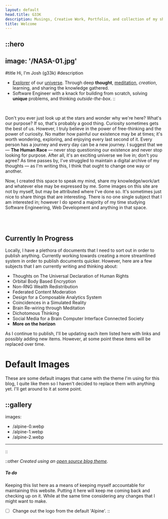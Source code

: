 ```yaml
---
layout: default
head.title: G33K
description: Musings, Creative Work, Portfolio, and collection of my shared knowledge.
title: Welcome
---
```


::hero
---
image: '/NASA-01.jpg'
---
#title
Hi, I'm Josh (g33k)
#description
<!-- Some of these links within are just references to people I admire, fun topics, or messages. -->
- [Explorer](https://www.newtonproject.ox.ac.uk/) of our [universe](https://en.wikipedia.org/wiki/The_Hitchhiker%27s_Guide_to_the_Galaxy). Through deep **thought**, [meditation](https://www.nccih.nih.gov/health/meditation-and-mindfulness-what-you-need-to-know), *creation*, learning, and sharing the knowledge gathered.
- Software Engineer with a knack for building from scratch, solving **unique** problems, and thinking *outside-the-box*.
::

<br />

Don't you ever just look up at the stars and wonder why we're here? What's our purpose? If so, that's probably a good thing. Curiosity sometimes gets the best of us. However, I truly believe in the power of free-thinking and the power of curiosity. No matter how painful our existence may be at times; it's worth wondering, exploring, and enjoying every last second of it. Every person has a journey and every day can be a new journey. I suggest that we &mdash; **The Human Race** &mdash; never stop questioning our existence and never stop looking for purpose. After all, it's an exciting universe we live in; don't you agree? As time passes by, I've struggled to maintain a digital archive of my thoughts &mdash; as I'm writing this, I think that ought to change one way or another.

Now, I created this space to speak my mind, share my knowledge/work/art and whatever else may be expressed by me. Some images on this site are not by myself, but may be attributed where I've done so. It's sometimes just nice to share things that are interesting. There is no one single subject that I am interested in; however I do spend a majority of my time studying Software Engineering, Web Development and anything in that space.

<br />
<br />

## Currently In Progress

Locally, I have a plethora of documents that I need to sort out in order to publish anything. Currently working towards creating a more streamlined system in order to publish documents quicker. However, here are a few subjects that I am currently writing and thinking about:

- Thoughts on The Universal Declaration of Human Rights
- Orbital Body Based Encryption
- Non-RNG Wealth Redistribution
- Federated Content Moderation
- Design for a Composable Analytics System
- Coincidences in a Simulated Reality
- Brain Re-wiring through Meditation
- Dichotomous Thinking
- Social Media for a Brain Computer Interface Connected Society
- **More on the horizon**

As I continue to publish, I'll be updating each item listed here with links and possibly adding new items. However, at some point these items will be replaced over time.

# Default Images

These are some default images that came with the theme I'm using for this blog, I quite like them so I haven't decided to replace them with anything yet. I'll get around to it at some point.

::gallery
---
images:
  - /alpine-0.webp
  - /alpine-1.webp
  - /alpine-2.webp
---
::

::other
*Created using an [open source blog theme](https://github.com/nuxt-themes/alpine).*

##### To do

Keeping this list here as a means of keeping myself accountable for maintaining this website. Putting it here will keep me coming back and checking up on it. While at the same time considering any changes that I might want to make.

- [ ] Change out the logo from the default 'Alpine'.
::
